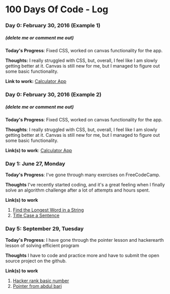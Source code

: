 # 100 Days Of Code - Log

### Day 0: February 30, 2016 (Example 1)
##### (delete me or comment me out)

**Today's Progress**: Fixed CSS, worked on canvas functionality for the app.

**Thoughts:** I really struggled with CSS, but, overall, I feel like I am slowly getting better at it. Canvas is still new for me, but I managed to figure out some basic functionality.

**Link to work:** [Calculator App](http://www.example.com)

### Day 0: February 30, 2016 (Example 2)
##### (delete me or comment me out)

**Today's Progress**: Fixed CSS, worked on canvas functionality for the app.

**Thoughts**: I really struggled with CSS, but, overall, I feel like I am slowly getting better at it. Canvas is still new for me, but I managed to figure out some basic functionality.

**Link(s) to work**: [Calculator App](http://www.example.com)


### Day 1: June 27, Monday

**Today's Progress**: I've gone through many exercises on FreeCodeCamp.

**Thoughts** I've recently started coding, and it's a great feeling when I finally solve an algorithm challenge after a lot of attempts and hours spent.

**Link(s) to work**
1. [Find the Longest Word in a String](https://www.freecodecamp.com/challenges/find-the-longest-word-in-a-string)
2. [Title Case a Sentence](https://www.freecodecamp.com/challenges/title-case-a-sentence)


### Day 5: September 29, Tuesday

**Today's Progress**: I have gone through the pointer lesson and hackerearth lesson of solving efficient program

**Thoughts** I have to code and practice more and have to submit the open source project on the github.

**Link(s) to work**
1. [Hacker rank basic number](https://www.hackerearth.com/practice/math/number-theory/basic-number-theory-1/tutorial/)
2. [Pointer from abdul bari](https://www.youtube.com/watch?v=OqLt2GfX6jg&list=PLDN4rrl48XKp1ubbVUHVrOMkO4rTsjXrg)
